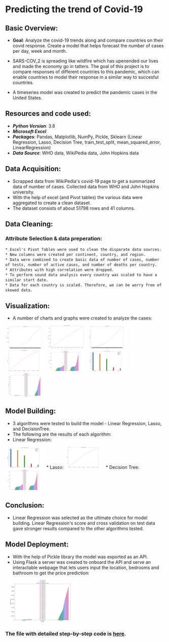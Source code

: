 # Predicting the trend of Covid-19

## Basic Overview:

* **Goal**: Analyze the covid-19 trends along and compare countries on their covid response. Create a model that helps forecast the number of cases per day, week and month.

* SARS-COV_2 is spreading like wildfire which has upenended our lives and made the economy go in tatters. The goal of this project is to compare responses of different countries to this pandemic, which can enable countries to model their response in a similar way to succesful countries.

* A timeseries model was created to predict the pandemic cases in the United States.



## Resources and code used:

* ***Python Version***: 3.8
* ***Microsoft Excel***
* ***Packages***: Pandas, Matplotlib, NumPy, Pickle, Sklearn (Linear Regression, Lasso, Decision Tree, train_test_split, mean_squared_error, LinearRegression)
* ***Data Source***: WHO data, WikiPedia data, John Hopkins data



## Data Acquisition:

* Scrapped data from WikiPedia's covid-19 page to get a summarized data of number of cases. Collected data from WHO and John Hopkins university.
* With the help of excel (and Pivot tables) the various data were aggregated to create a clean dataset.
* The dataset consists of about 51798 rows and 41 columns.


## Data Cleaning:

  ### Attribute Selection & data preperation:
    
    * Excel's Pivot Tables were used to clean the disparate data sources.
    * New columns were created per continent, country, and region.
    * Data were combined to create basic data of number of cases, number of tests, number of active cases, and number of deaths per country.
    * Attributes with high correlation were dropped.
    * To perform sound data analysis every country was scaled to have a similar start date.
    * Data for each country is scaled. Therefore, we can be worry free of skewed data.
    



## Visualization:

* A number of charts and graphs were created to analyze the cases:
<img src='images/plot_a.png' width='25%' height='25%'>
<img src='images/plot_b.png' width='25%' height='25%'>
<img src='images/plot_c.png' width='25%' height='25%'>
<img src='images/plot_d.png' width='25%' height='25%'>
<img src='images/plot_e.png' width='25%' height='25%'>
<img src='images/plot_f.png' width='25%' height='25%'>
<img src='images/plot_g.png' width='25%' height='25%'>



## Model Building:

* 3 algorithms were tested to build the model - Linear Regression, Lasso, and DecisionTree.
* The following are the results of each algorithm:
* Linear Regression:
<img src='images/plot_f.png' width='25%' height='25%'>
* Lasso:
<img src='images/plot_d.png' width='25%' height='25%'>
* Decision Tree:
<img src='images/plot_e.png' width='25%' height='25%'>


## Conclusion:

* Linear Regression was selected as the ultimate choice for model building. Linear Regression's score and cross validation on test data gave stronger results compared to the other algorithms tested.


## Model Deployment:

* With the help of Pickle library the model was exported as an API.
* Using Flask a server was created to onboard the API and serve an interactable webpage that lets users input the location, bedrooms and bathroom to get the price prediction:
<img src='images/plot_g.png' width='45%' height='45%'>

### The file with detailed step-by-step code is [here](/Price_Prediction_of_homes.ipynb).
